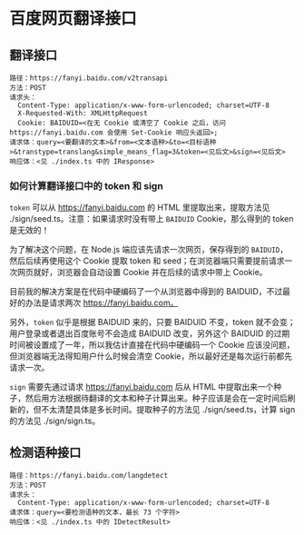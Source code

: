 # 百度网页翻译接口

## 翻译接口

```
路径：https://fanyi.baidu.com/v2transapi
方法：POST
请求头：
  Content-Type: application/x-www-form-urlencoded; charset=UTF-8
  X-Requested-With: XMLHttpRequest
  Cookie: BAIDUID=<在无 Cookie 或清空了 Cookie 之后，访问 https://fanyi.baidu.com 会使用 Set-Cookie 响应头返回>;
请求体：query=<要翻译的文本>&from=<文本语种>&to=<目标语种>&transtype=translang&simple_means_flag=3&token=<见后文>&sign=<见后文>
响应体：<见 ./index.ts 中的 IResponse>
```

### 如何计算翻译接口中的 token 和 sign

`token` 可以从 https://fanyi.baidu.com 的 HTML 里提取出来，提取方法见 ./sign/seed.ts。注意：如果请求时没有带上 `BAIDUID` Cookie，那么得到的 token 是无效的！

为了解决这个问题，在 Node.js 端应该先请求一次网页，保存得到的 `BAIDUID`，然后后续再使用这个 Cookie 提取 token 和 seed；在浏览器端只需要提前请求一次网页就好，浏览器会自动设置 Cookie 并在后续的请求中带上 Cookie。

目前我的解决方案是在代码中硬编码了一个从浏览器中得到的 BAIDUID，不过最好的办法是请求两次 https://fanyi.baidu.com。

另外，`token` 似乎是根据 BAIDUID 来的，只要 BAIDUID 不变，token 就不会变；用户登录或者退出百度账号不会造成 BAIDUID 改变，另外这个 BAIDUID 的过期时间被设置成了一年，所以我估计直接在代码中硬编码一个 Cookie 应该没问题，但浏览器端无法得知用户什么时候会清空 Cookie，所以最好还是每次运行前都先请求一次。

`sign` 需要先通过请求 https://fanyi.baidu.com 后从 HTML 中提取出来一个种子，然后用方法根据待翻译的文本和种子计算出来。种子应该是会在一定时间后刷新的，但不太清楚具体是多长时间。提取种子的方法见 ./sign/seed.ts，计算 sign 的方法见 ./sign/sign.ts。

## 检测语种接口

```
路径：https://fanyi.baidu.com/langdetect
方法：POST
请求头：
  Content-Type: application/x-www-form-urlencoded; charset=UTF-8
请求体：query=<要检测语种的文本，最长 73 个字符>
响应体：<见 ./index.ts 中的 IDetectResult>
```
